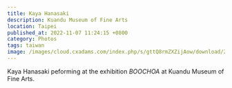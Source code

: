 ```yaml
---
title: Kaya Hanasaki
description: Kuandu Museum of Fine Arts
location: Taipei
published_at: 2022-11-07 11:24:15 +0800
category: Photos
tags: taiwan
image: /images/cloud.cxadams.com/index.php/s/gttQ8rmZXZijAow/download/20191018-1915_Taipei_KdMoFA_L1008711-0.jpg
---
```


Kaya Hanasaki peforming at the exhibition *BOOCHOA* at Kuandu Museum of Fine Arts.

